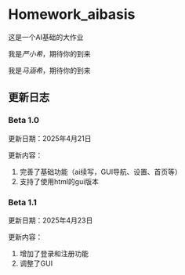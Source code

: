 # Homework_aibasis

这是一个AI基础的大作业

我是*严小希*，期待你的到来

我是*马涵希*，期待你的到来



## 更新日志
### Beta 1.0
更新日期：2025年4月21日

更新内容：
1. 完善了基础功能（ai续写，GUI导航、设置、首页等）
2. 支持了使用html的gui版本

### Beta 1.1
更新日期：2025年4月23日

更新内容：
1. 增加了登录和注册功能
2. 调整了GUI
